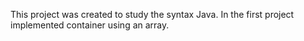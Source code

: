 This project was created to study the syntax Java. In the first project implemented container using an array. 
